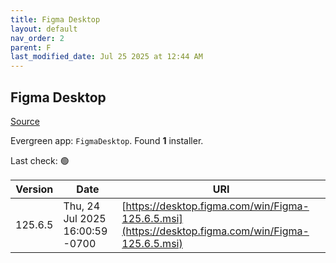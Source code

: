 ```yaml
---
title: Figma Desktop
layout: default
nav_order: 2
parent: F
last_modified_date: Jul 25 2025 at 12:44 AM
---
```


## Figma Desktop

[Source](https://www.figma.com/)

Evergreen app: `FigmaDesktop`. Found **1** installer.

Last check: 🟢

| Version | Date                            | URI                                                                                                |
| ------- | ------------------------------- | -------------------------------------------------------------------------------------------------- |
| 125.6.5 | Thu, 24 Jul 2025 16:00:59 -0700 | [https://desktop.figma.com/win/Figma-125.6.5.msi](https://desktop.figma.com/win/Figma-125.6.5.msi) |
